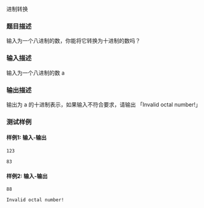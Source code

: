进制转换

### 题目描述

输入为一个八进制的数，你能将它转换为十进制的数吗？

### 输入描述

输入为一个八进制的数 a

### 输出描述

输出为 a 的十进制表示，如果输入不符合要求，请输出 「Invalid octal number!」

### 测试样例

#### 样例1: 输入-输出

```
123
```

```
83
```

#### 样例2: 输入-输出

```
88
```

```
Invalid octal number!
```

